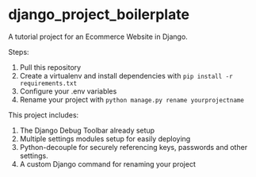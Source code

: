 # django_project_boilerplate

A tutorial project for an Ecommerce Website in Django.

Steps:

1. Pull this repository
2. Create a virtualenv and install dependencies with `pip install -r requirements.txt`
3. Configure your .env variables
4. Rename your project with `python manage.py rename yourprojectname`

This project includes:

1. The Django Debug Toolbar already setup
2. Multiple settings modules setup for easily deploying
3. Python-decouple for securely referencing keys, passwords and other settings.
4. A custom Django command for renaming your project
